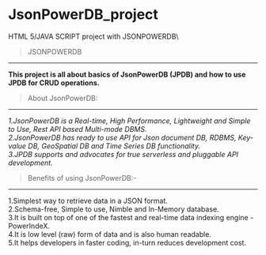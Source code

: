 # JsonPowerDB_project
HTML 5/JAVA SCRIPT project with JSONPOWERDB\
> JSONPOWERDB
------------
**This project is all about basics of JsonPowerDB (JPDB) and how to use JPDB for CRUD operations.**<br/>
> About JsonPowerDB:
-----------------------
_1.JsonPowerDB is a Real-time, High Performance, Lightweight and Simple to Use, Rest API based Multi-mode DBMS.<br/>
2.JsonPowerDB has ready to use API for Json document DB, RDBMS, Key-value DB, GeoSpatial DB and Time Series DB functionality.<br/>
3.JPDB supports and advocates for true serverless and pluggable API development_.<br/>
> Benefits of using JsonPowerDB:-
-----------------------------------------
1.Simplest way to retrieve data in a JSON format.<br/>
2.Schema-free, Simple to use, Nimble and In-Memory database.<br/>
3.It is built on top of one of the fastest and real-time data indexing engine - PowerIndeX.<br/>
4.It is low level (raw) form of data and is also human readable.<br/>
5.It helps developers in faster coding, in-turn reduces development cost.<br/>

